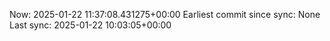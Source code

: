 Now: 2025-01-22 11:37:08.431275+00:00 Earliest commit since sync: None Last sync: 2025-01-22 10:03:05+00:00
